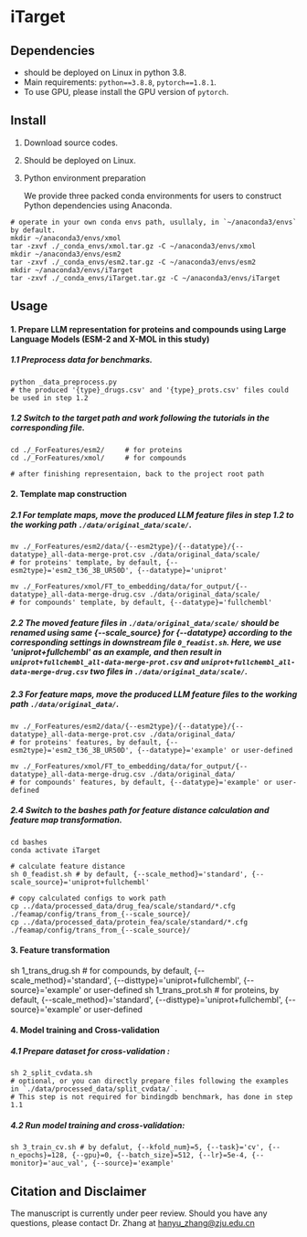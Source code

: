 # iTarget





## Dependencies

- should be deployed on Linux in python 3.8.
- Main requirements: `python==3.8.8`, `pytorch==1.8.1`.
- To use GPU, please install the GPU version of  `pytorch`.



## Install

1. Download source codes.
2. Should be deployed on Linux.
3. Python environment preparation

   We provide three packed conda environments for users to construct Python dependencies using Anaconda.

```
# operate in your own conda envs path, usullaly, in `~/anaconda3/envs` by default.
mkdir ~/anaconda3/envs/xmol
tar -zxvf ./_conda_envs/xmol.tar.gz -C ~/anaconda3/envs/xmol
mkdir ~/anaconda3/envs/esm2
tar -zxvf ./_conda_envs/esm2.tar.gz -C ~/anaconda3/envs/esm2
mkdir ~/anaconda3/envs/iTarget
tar -zxvf ./_conda_envs/iTarget.tar.gz -C ~/anaconda3/envs/iTarget 
```



## Usage

#### 1. Prepare LLM representation for proteins and compounds using Large Language Models (ESM-2 and X-MOL in this study)

##### 1.1 Preprocess data for benchmarks. 

```
python _data_preprocess.py
# the produced '{type}_drugs.csv' and '{type}_prots.csv' files could be used in step 1.2
```

##### 1.2 Switch to the target path and work following the tutorials in the corresponding file. 

```
cd ./_ForFeatures/esm2/		# for proteins
cd ./_ForFeatures/xmol/		# for compounds

# after finishing representaion, back to the project root path
```

#### 2. Template map construction

##### 2.1 For template maps, move the produced LLM feature files in step 1.2 to the working path `./data/original_data/scale/`. 

```
mv ./_ForFeatures/esm2/data/{--esm2type}/{--datatype}/{--datatype}_all-data-merge-prot.csv ./data/original_data/scale/
# for proteins' template, by default, {--esm2type}='esm2_t36_3B_UR50D', {--datatype}='uniprot'

mv ./_ForFeatures/xmol/FT_to_embedding/data/for_output/{--datatype}_all-data-merge-drug.csv ./data/original_data/scale/
# for compounds' template, by default, {--datatype}='fullchembl'
```

##### 2.2 The moved feature files in `./data/original_data/scale/`  should be renamed using same {--scale_source} for {--datatype} according to the corresponding settings in downstream file `0_feadist.sh`. Here, we use 'uniprot+fullchembl' as an example, and then result in `uniprot+fullchembl_all-data-merge-prot.csv` and `uniprot+fullchembl_all-data-merge-drug.csv` two files in `./data/original_data/scale/`.

##### 2.3 For feature maps, move the produced LLM feature files to the working path `./data/original_data/`.

```
mv ./_ForFeatures/esm2/data/{--esm2type}/{--datatype}/{--datatype}_all-data-merge-prot.csv ./data/original_data/
# for proteins' features, by default, {--esm2type}='esm2_t36_3B_UR50D', {--datatype}='example' or user-defined

mv ./_ForFeatures/xmol/FT_to_embedding/data/for_output/{--datatype}_all-data-merge-drug.csv ./data/original_data/
# for compounds' features, by default, {--datatype}='example' or user-defined
```

##### 2.4 Switch to the bashes path for feature distance calculation and feature map transformation.

```
cd bashes
conda activate iTarget

# calculate feature distance
sh 0_feadist.sh	# by default, {--scale_method}='standard', {--scale_source}='uniprot+fullchembl'

# copy calculated configs to work path
cp ../data/processed_data/drug_fea/scale/standard/*.cfg ./feamap/config/trans_from_{--scale_source}/
cp ../data/processed_data/protein_fea/scale/standard/*.cfg ./feamap/config/trans_from_{--scale_source}/
```

#### 3. Feature transformation

sh 1_trans_drug.sh	# for compounds, by default, {--scale_method}='standard', {--disttype}='uniprot+fullchembl', {--source}='example' or user-defined
sh 1_trans_prot.sh	# for proteins, by default, {--scale_method}='standard', {--disttype}='uniprot+fullchembl', {--source}='example' or user-defined


#### 4. Model training and Cross-validation

##### 4.1 Prepare dataset for cross-validation :

```
sh 2_split_cvdata.sh
# optional, or you can directly prepare files following the examples in `./data/processed_data/split_cvdata/`.
# This step is not required for bindingdb benchmark, has done in step 1.1
```

##### 4.2 Run model training and cross-validation:

```
sh 3_train_cv.sh # by defalut, {--kfold_num}=5, {--task}='cv', {--n_epochs}=128, {--gpu}=0, {--batch_size}=512, {--lr}=5e-4, {--monitor}='auc_val', {--source}='example'
```



## Citation and Disclaimer

The manuscript is currently under peer review. Should you have any questions, please contact Dr. Zhang at hanyu_zhang@zju.edu.cn
